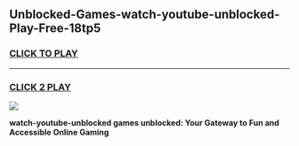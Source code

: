 
## Unblocked-Games-watch-youtube-unblocked-Play-Free-18tp5
<h3>
<a href="https://premium76.site?title=watch-youtube-unblocked&ref=20M">CLICK TO PLAY</a></h3>
<hr>

<h3>
<a href="https://premium76.site?title=watch-youtube-unblocked&ref=20M">CLICK 2 PLAY</a>
  
</h3>

<a href="https://premium76.site?title=watch-youtube-unblocked&ref=19M"><img src="https://clearcache.store/games.png"></a>


**watch-youtube-unblocked games unblocked: Your Gateway to Fun and Accessible Online Gaming**
